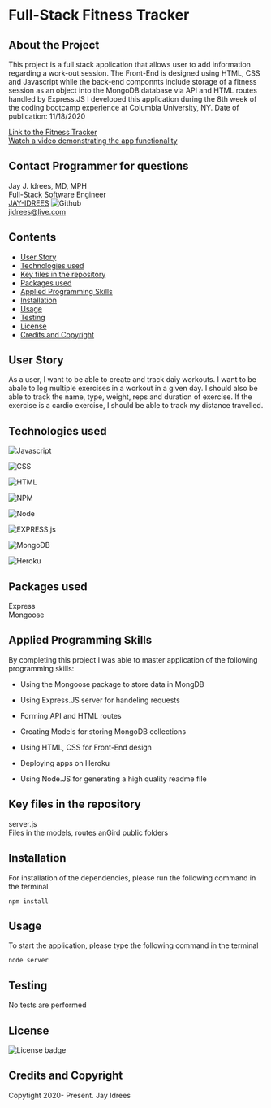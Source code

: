 # Full-Stack Fitness Tracker

## About the Project
This project is a full stack application that allows user to add information regarding a work-out session. The Front-End is designed using HTML, CSS and Javascript while the back-end componnts include storage of a fitness session as an object into the MongoDB database via API and HTML routes handled by Express.JS
I developed this application during the 8th week of the coding bootcamp experience at Columbia University, NY. Date of publication: 11/18/2020


[Link to the Fitness Tracker](https://fullstack-fitness-tracker.herokuapp.com/) <br />
[Watch a video demonstrating the app functionality](https://youtu.be/PaxxzQ-yDDI)<br />

## Contact Programmer for questions

Jay J. Idrees, MD, MPH<br />
Full-Stack Software Engineer<br />
[JAY-IDREES](https://github.com/Jay-Idrees) ![Github](http://img.shields.io/badge/github-black?style=flat&logo=github)<br />
jidrees@live.com



## Contents

- [User Story](#user-story)
- [Technologies used](#technologies-used)
- [Key files in the repository](#key-files-in-the-repository)
- [Packages used](#packages-used)
- [Applied Programming Skills](#applied-programming-skills)
- [Installation](#installation)
- [Usage](#usage)
- [Testing](#testing)
- [License](#license)
- [Credits and Copyright](#credits-and-copyright)


## User Story

 As a user, I want to be able to create and track daiy workouts. I want to be abale to log multiple exercises in a workout in a given day. I should also be able to track the name, type, weight, reps and duration of exercise. If the exercise is a cardio exercise, I should be able to track my distance travelled.



## Technologies used




![Javascript](https://img.shields.io/badge/JavaScript-black?style=for-the-badge&logo=JavaScript)

![CSS](https://img.shields.io/badge/css-darkgreen?style=for-the-badge&logo=css3)

![HTML](https://img.shields.io/badge/HTML-informational?style=for-the-badge&logo=html5)

![NPM](http://img.shields.io/badge/npm-yellow?style=for-the-badge&logo=NPM)

![Node](https://img.shields.io/badge/Node-green?style=for-the-badge&logo=Node.js)

![EXPRESS.js](http://img.shields.io/badge/express-JS-yellow?style=for-the-badge&logo=experts-exchange)

![MongoDB](http://img.shields.io/badge/mongo-dB-black?style=for-the-badge&logo=mongodb)

![Heroku](http://img.shields.io/badge/Heroku-purple?style=for-the-badge&logo=heroku)




## Packages used

Express <br />
Mongoose

## Applied Programming Skills

By completing this project I was able to master application of the following programming skills: 

- Using the Mongoose package to store data in MongDB

- Using Express.JS server for handeling requests 

- Forming API and HTML routes

- Creating Models for storing MongoDB collections

- Using HTML, CSS for Front-End design

- Deploying apps on Heroku

- Using Node.JS for generating a high quality readme file

## Key files in the repository

server.js <br />
Files in the models, routes anGird public folders


## Installation

For installation of the dependencies, please run the following command in the terminal

```
npm install
```

## Usage

To start the application, please type the following command in the terminal

```
node server
```


## Testing

No tests are performed

## License 

![License badge](https://img.shields.io/badge/license-MIT-blue.svg)


## Credits and Copyright 
Copytight 2020- Present. Jay Idrees


